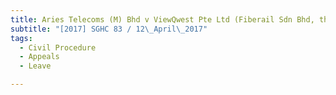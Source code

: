 ```yaml
---
title: Aries Telecoms (M) Bhd v ViewQwest Pte Ltd (Fiberail Sdn Bhd, third party) 
subtitle: "[2017] SGHC 83 / 12\_April\_2017"
tags:
  - Civil Procedure
  - Appeals
  - Leave

---
```


